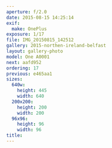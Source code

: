 ```yaml
---
aperture: f/2.0
date: 2015-08-15 14:25:14
exif:
  make: OnePlus
exposure: 1/17
file: IMG_20150815_142512
gallery: 2015-northen-ireland-belfast
layout: gallery-photo
model: One A0001
next: aafd952
ordering: 17
previous: e465aa1
sizes:
  640w:
    height: 445
    width: 640
  200x200:
    height: 200
    width: 200
  96x96:
    height: 96
    width: 96
title: 
---
```

